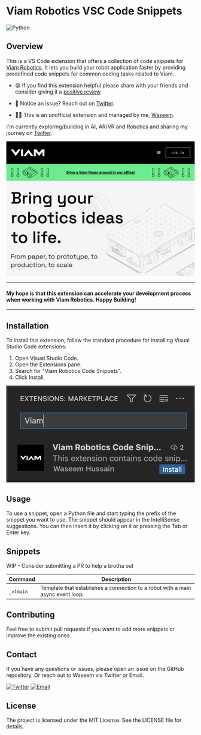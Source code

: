 # Viam Robotics VSC Code Snippets

![Python](https://img.shields.io/badge/python-3670A0?style=for-the-badge&logo=python&logoColor=ffdd54)

## Overview

This is a VS Code extension that offers a collection of code snippets for [Viam Robotics](https://www.viam.com/). It lets you build your robot application faster by providing predefined code snippets for common coding tasks related to Viam.

- 😄 If you find this extension helpful please share with your friends and consider giving it a [positive review](https://marketplace.visualstudio.com/items?itemName=waseemhnyc.viam-robotics-vsc-code-snippets&ssr=false#overview).

- 🐞 Notice an issue? Reach out on [Twitter](https://twitter.com/waseemhnyc).

- 👨‍💻 This is an unofficial extension and managed by me, [Waseem](https://twitter.com/waseemhnyc).

I'm currently exploring/building in AI, AR/VR and Robotics and sharing my journey on [Twitter](https://twitter.com/waseemhnyc).

![viam-landing-page](images/viam-landing-page.png)

------

<h4>My hope is that this extension can accelerate your development process when working with Viam Robotics. Happy Building!</h4>

------

<!-- ## Compatibility

This extension requires Visual Studio Code version 1.79.0 or above. -->

<!-- ## Features

The extension contributes to the Python language service by providing snippets defined in `./snippets/snippets.code-snippets`. When working in a Python file, you can quickly insert Viam Robotics related code snippets by typing the prefix of the snippet and selecting the snippet from the IntelliSense suggestions. -->

<!-- ## Categories

This extension falls under the "Snippets" category. -->

## Installation

To install this extension, follow the standard procedure for installing Visual Studio Code extensions:

1. Open Visual Studio Code.
2. Open the Extensions pane.
3. Search for "Viam Robotics Code Snippets".
4. Click Install.

![vs-code-marketplace](images/vs-code-marketplace.png)

## Usage

To use a snippet, open a Python file and start typing the prefix of the snippet you want to use. The snippet should appear in the IntelliSense suggestions. You can then insert it by clicking on it or pressing the Tab or Enter key.

## Snippets

WIP - Consider submitting a PR to help a brotha out

| Command | Description |
| --- | ----------- |
| `_vtmain` | Template that establishes a connection to a robot with a main async event loop. |

## Contributing

Feel free to submit pull requests if you want to add more snippets or improve the existing ones.

## Contact

If you have any questions or issues, please open an issue on the GitHub repository. Or reach out to Waseem via Twitter or Email.

[![Twitter](https://img.shields.io/badge/Twitter-1DA1F2?style=for-the-badge&logo=twitter&logoColor=white)](https://twitter.com/waseemhnyc)
[![Email](https://img.shields.io/badge/Gmail-D14836?style=for-the-badge&logo=gmail&logoColor=white)](mailto:waseemh.nyc@gmail.com)

## License

The project is licensed under the MIT License. See the LICENSE file for details.
